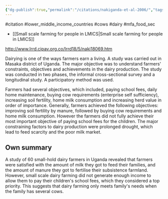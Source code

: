 ```yaml
---
{"dg-publish":true,"permalink":"/citations/nakiganda-et-al-2006/","tags":["#citation","#lower_middle_income_countries","#cows","#dairy","#mfa_food_sec"],"created":"2025-10-23T17:42:46.441+01:00","updated":"2025-10-23T18:06:08.940+01:00"}
---
```


#citation #lower_middle_income_countries #cows #dairy #mfa_food_sec 

- [[Small scale farming for people in LMICS\|Small scale farming for people in LMICS]] 

http://www.lrrd.cipav.org.co/lrrd18/5/naki18069.htm

Dairying is one of the ways farmers earn a living. A study was carried out in Masaka district of Uganda. The major objective was to understand farmers' constraints, objectives and achievements in the dairy production. The study was conducted in two phases, the informal cross-sectional survey and a longitudinal study. A participatory method was used.

Farmers had several objectives, which included, paying school fees, daily home maintenance, buying cow requirements (enterprise self sufficiency), increasing soil fertility, home milk consumption and increasing herd value in order of importance. Generally, farmers achieved the following objectives: improving soil fertility by manure, followed by buying cow requirements and home milk consumption. However the farmers did not fully achieve their most important objective of paying school fees for the children. The major constraining factors to dairy production were prolonged drought, which lead to feed scarcity and the poor milk market.

## Own summary
A study of 60 small-hold dairy farmers in Uganda revealed that farmers were satisfied with the amount of milk they got to feed their families, and the amount of manure they got to fertilise their subsistence farmland. However, small scale dairy farming did not generate enough income to allow them to pay their children's school fees, which they considered a top priority. This suggests that dairy farming only meets family's needs when the family has several cows.

